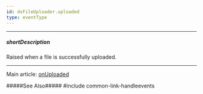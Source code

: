 ```yaml
---
id: dxFileUploader.uploaded
type: eventType
---
```

---
##### shortDescription
Raised when a file is successfully uploaded.

---
Main article: [onUploaded](/api-reference/10%20UI%20Components/dxFileUploader/1%20Configuration/onUploaded.md '/Documentation/ApiReference/UI_Components/dxFileUploader/Configuration/#onUploaded')

#####See Also#####
#include common-link-handleevents